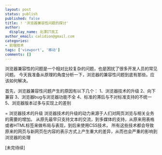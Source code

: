 ```yaml
---
layout: post
status: publish
published: false
title: ! '浏览器兼容性问题的探讨'
author:
  display_name: 北漂IT民工
author_email: calidion@gmail.com
categories:
- 前端技术
tags: ['viewport', '移动']
comments: []
---
```


浏览器兼容性的问题是一个相对比较复杂的问题，也是困扰了很多开发人员的常见问题。
今天我准备从原理的角度分析一下，浏览器的兼容性问题到底有那些。应该如何解决。

首先，浏览器兼容性问题产生的原因有以下几个：
    1、浏览器技术的升级
    2、向下兼容
    3、浏览器bug与浏览器功能不全
    4、标准的滞后与不对标准支持的不统一
    5、浏览器版本过多与实现上的差别

= 浏览器技术的升级
  浏览器技术的升级的动力来源于人们对网页浏览与相关业务的需要的增加。
  从原先最早只支持文本的交流，到多媒体的支持，从原来用表格或者HTML标签来做布局与表现，到后来使用CSS技术，
  所有这些技术都会导致原来的网页与新网页在内容的表示方式上产生重大的差异，从而也会严重的影响到浏览器的处理



[未完待续]